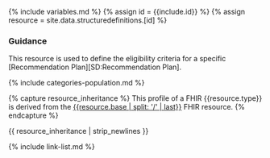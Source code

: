 {% include variables.md %}
{% assign id = {{include.id}} %}
{% assign resource = site.data.structuredefinitions.[id] %}

### Guidance

This resource is used to define the eligibility criteria for a specific [Recommendation Plan][SD:Recommendation Plan].

{% include categories-population.md %}

{% capture resource_inheritance %}
This profile of a FHIR {{resource.type}} is derived from the [{{resource.base | split: '/' | last}}]({{resource.base}}) FHIR resource.
{% endcapture %}

{{ resource_inheritance | strip_newlines }}

{% include link-list.md %}
